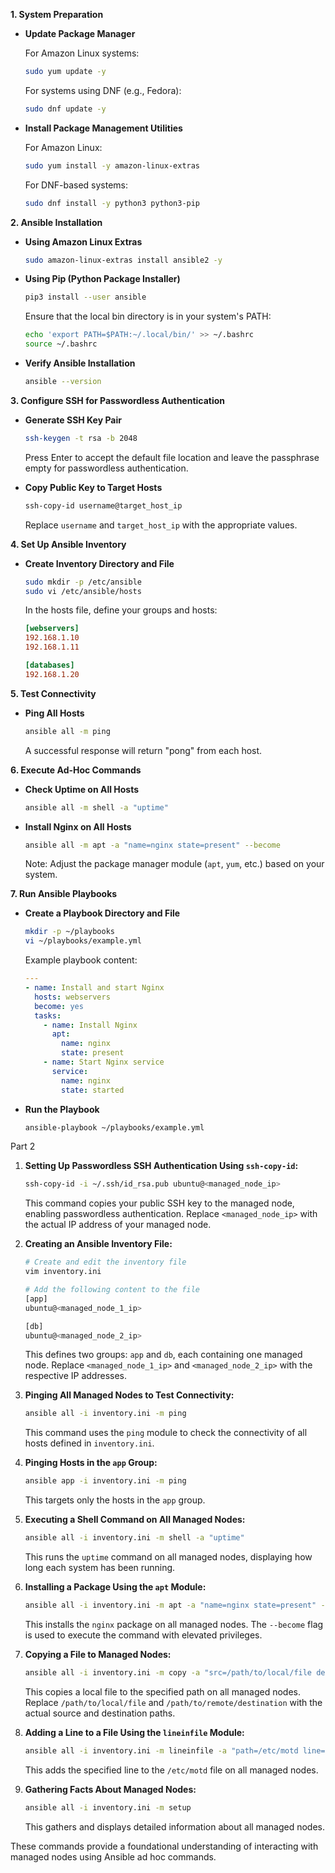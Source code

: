 
**1. System Preparation**

   - **Update Package Manager**

     For Amazon Linux systems:

     ```bash
     sudo yum update -y
     ```

     For systems using DNF (e.g., Fedora):

     ```bash
     sudo dnf update -y
     ```

   - **Install Package Management Utilities**

     For Amazon Linux:

     ```bash
     sudo yum install -y amazon-linux-extras
     ```

     For DNF-based systems:

     ```bash
     sudo dnf install -y python3 python3-pip
     ```

**2. Ansible Installation**

   - **Using Amazon Linux Extras**

     ```bash
     sudo amazon-linux-extras install ansible2 -y
     ```

   - **Using Pip (Python Package Installer)**

     ```bash
     pip3 install --user ansible
     ```

     Ensure that the local bin directory is in your system's PATH:

     ```bash
     echo 'export PATH=$PATH:~/.local/bin/' >> ~/.bashrc
     source ~/.bashrc
     ```

   - **Verify Ansible Installation**

     ```bash
     ansible --version
     ```

**3. Configure SSH for Passwordless Authentication**

   - **Generate SSH Key Pair**

     ```bash
     ssh-keygen -t rsa -b 2048
     ```

     Press Enter to accept the default file location and leave the passphrase empty for passwordless authentication.

   - **Copy Public Key to Target Hosts**

     ```bash
     ssh-copy-id username@target_host_ip
     ```

     Replace `username` and `target_host_ip` with the appropriate values.

**4. Set Up Ansible Inventory**

   - **Create Inventory Directory and File**

     ```bash
     sudo mkdir -p /etc/ansible
     sudo vi /etc/ansible/hosts
     ```

     In the hosts file, define your groups and hosts:

     ```ini
     [webservers]
     192.168.1.10
     192.168.1.11

     [databases]
     192.168.1.20
     ```

**5. Test Connectivity**

   - **Ping All Hosts**

     ```bash
     ansible all -m ping
     ```

     A successful response will return "pong" from each host.

**6. Execute Ad-Hoc Commands**

   - **Check Uptime on All Hosts**

     ```bash
     ansible all -m shell -a "uptime"
     ```

   - **Install Nginx on All Hosts**

     ```bash
     ansible all -m apt -a "name=nginx state=present" --become
     ```

     Note: Adjust the package manager module (`apt`, `yum`, etc.) based on your system.

**7. Run Ansible Playbooks**

   - **Create a Playbook Directory and File**

     ```bash
     mkdir -p ~/playbooks
     vi ~/playbooks/example.yml
     ```

     Example playbook content:

     ```yaml
     ---
     - name: Install and start Nginx
       hosts: webservers
       become: yes
       tasks:
         - name: Install Nginx
           apt:
             name: nginx
             state: present
         - name: Start Nginx service
           service:
             name: nginx
             state: started
     ```

   - **Run the Playbook**

     ```bash
     ansible-playbook ~/playbooks/example.yml
     ```


 

Part 2 

1. **Setting Up Passwordless SSH Authentication Using `ssh-copy-id`:**

   ```bash
   ssh-copy-id -i ~/.ssh/id_rsa.pub ubuntu@<managed_node_ip>
   ```

   This command copies your public SSH key to the managed node, enabling passwordless authentication. Replace `<managed_node_ip>` with the actual IP address of your managed node.

2. **Creating an Ansible Inventory File:**

   ```bash
   # Create and edit the inventory file
   vim inventory.ini

   # Add the following content to the file
   [app]
   ubuntu@<managed_node_1_ip>

   [db]
   ubuntu@<managed_node_2_ip>
   ```

   This defines two groups: `app` and `db`, each containing one managed node. Replace `<managed_node_1_ip>` and `<managed_node_2_ip>` with the respective IP addresses.

3. **Pinging All Managed Nodes to Test Connectivity:**

   ```bash
   ansible all -i inventory.ini -m ping
   ```

   This command uses the `ping` module to check the connectivity of all hosts defined in `inventory.ini`.

4. **Pinging Hosts in the `app` Group:**

   ```bash
   ansible app -i inventory.ini -m ping
   ```

   This targets only the hosts in the `app` group.

5. **Executing a Shell Command on All Managed Nodes:**

   ```bash
   ansible all -i inventory.ini -m shell -a "uptime"
   ```

   This runs the `uptime` command on all managed nodes, displaying how long each system has been running.

6. **Installing a Package Using the `apt` Module:**

   ```bash
   ansible all -i inventory.ini -m apt -a "name=nginx state=present" --become
   ```

   This installs the `nginx` package on all managed nodes. The `--become` flag is used to execute the command with elevated privileges.

7. **Copying a File to Managed Nodes:**

   ```bash
   ansible all -i inventory.ini -m copy -a "src=/path/to/local/file dest=/path/to/remote/destination"
   ```

   This copies a local file to the specified path on all managed nodes. Replace `/path/to/local/file` and `/path/to/remote/destination` with the actual source and destination paths.

8. **Adding a Line to a File Using the `lineinfile` Module:**

   ```bash
   ansible all -i inventory.ini -m lineinfile -a "path=/etc/motd line='This server is managed by Ansible'" --become
   ```

   This adds the specified line to the `/etc/motd` file on all managed nodes.

9. **Gathering Facts About Managed Nodes:**

   ```bash
   ansible all -i inventory.ini -m setup
   ```

   This gathers and displays detailed information about all managed nodes.

These commands provide a foundational understanding of interacting with managed nodes using Ansible ad hoc commands. 
